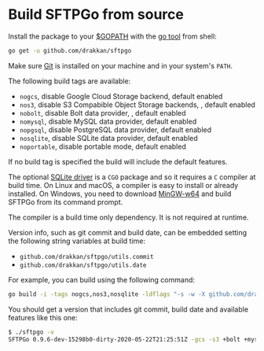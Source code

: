 # Build SFTPGo from source

Install the package to your [\$GOPATH](https://github.com/golang/go/wiki/GOPATH "GOPATH") with the [go tool](https://golang.org/cmd/go/ "go command") from shell:

```bash
go get -u github.com/drakkan/sftpgo
```

Make sure [Git](https://git-scm.com/downloads) is installed on your machine and in your system's `PATH`.

The following build tags are available:

- `nogcs`, disable Google Cloud Storage backend, default enabled
- `nos3`, disable S3 Compabible Object Storage backends, , default enabled
- `nobolt`, disable Bolt data provider, , default enabled
- `nomysql`, disable MySQL data provider, default enabled
- `nopgsql`, disable PostgreSQL data provider, default enabled
- `nosqlite`, disable SQLite data provider, default enabled
- `noportable`, disable portable mode, default enabled

If no build tag is specified the build will include the default features.

The optional [SQLite driver](https://github.com/mattn/go-sqlite3 "go-sqlite3") is a `CGO` package and so it requires a `C` compiler at build time.
On Linux and macOS, a compiler is easy to install or already installed. On Windows, you need to download [MinGW-w64](https://sourceforge.net/projects/mingw-w64/files/) and build SFTPGo from its command prompt.

The compiler is a build time only dependency. It is not required at runtime.

Version info, such as git commit and build date, can be embedded setting the following string variables at build time:

- `github.com/drakkan/sftpgo/utils.commit`
- `github.com/drakkan/sftpgo/utils.date`

For example, you can build using the following command:

```bash
go build -i -tags nogcs,nos3,nosqlite -ldflags "-s -w -X github.com/drakkan/sftpgo/utils.commit=`git describe --always --dirty` -X github.com/drakkan/sftpgo/utils.date=`date -u +%FT%TZ`" -o sftpgo
```

You should get a version that includes git commit, build date and available features like this one:

```bash
$ ./sftpgo -v
SFTPGo 0.9.6-dev-15298b0-dirty-2020-05-22T21:25:51Z -gcs -s3 +bolt +mysql +pgsql -sqlite +portable
```
